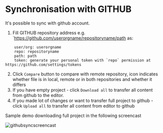# Synchronisation with GITHUB

It's possible to sync with github account. 
1. Fill GITHUB repository address e.g. `https://github.com/userorgname/repositoryname/path as:
```
    user/org: userorgname
    repo: repositoryname
    path: path
    token: generate your personal token with `repo` permission at https://github.com/settings/tokens
```
2. Click `Compare` button to compare with remote repository, icon indicates whether file is in local, remote or in both repositories and whether it differs
3. If you have empty project - click `Download all` to transfer all content from github to the editor.
4. If you made lot of changes or want  to transfer full project to github - click `Upload all` to transfer all content from editor to github

Sample demo downloading full project in the following screencast

![githubsyncscreencast](images/githubsyncscreencast.gif)
